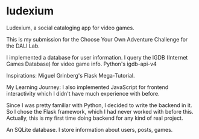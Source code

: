 # ludexium
Ludexium, a social cataloging app for video games.

This is my submission for the Choose Your Own Adventure Challenge for the DALI Lab.

I implemented a database for user information.
I query the IGDB (Internet Games Database) for video game info.
Python's igdb-api-v4


Inspirations:
Miguel Grinberg's Flask Mega-Tutorial.

My Learning Journey:
I also implemented JavaScript for frontend interactivity which I didn't have much experience with before.

Since I was pretty familiar with Python, I decided to write the backend in it.
So I chose the Flask framework, which I had never worked with before this.
Actually, this is my first time doing backend for any kind of real project.

An SQLite database.
I store information about users, posts, games.